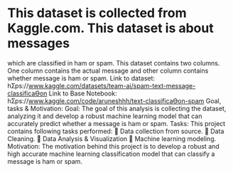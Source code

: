 # This dataset is collected from Kaggle.com. This dataset is about messages 
which are classified in ham or spam. This dataset contains two columns. 
One column contains the actual message and other column contains 
whether message is ham or spam. 
Link to dataset: 
hƩps://www.kaggle.com/datasets/team-ai/spam-text-message-classificaƟon
Link to Base Notebook: 
hƩps://www.kaggle.com/code/aruneshhh/text-classificaƟon-spam
Goal, tasks & Motivation: 
Goal: 
The goal of this analysis is collecting the dataset, analyzing it and develop 
a robust machine learning model that can accurately predict whether a 
message is ham or spam. 
Tasks:
This project contains following tasks performed:
 Data collection from source. 
 Data Cleaning. 
 Data Analysis & Visualization 
 Machine learning modeling. 
Motivation:
The motivation behind this project is to develop a robust and high accurate 
machine learning classification model that can classify a message is ham 
or spam.

